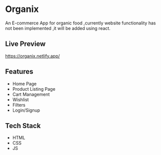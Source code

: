 
# Organix

An E-commerce App for organic food ,currently website functionality has not been implemented ,it will be added using react.

## Live Preview




https://organix.netlify.app/

## Features

- Home Page
- Product Listing Page
- Cart Management
- Wishlist
- Filters
- Login/Signup

## Tech Stack
- HTML
- CSS
- JS

